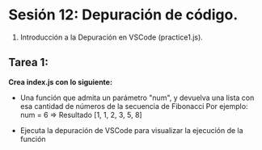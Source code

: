 # Sesión 12: Depuración de código.

1. Introducción a la Depuración en VSCode (practice1.js).

## Tarea 1:

**Crea index.js con lo siguiente:**

- Una función que admita un parámetro "num", y devuelva una lista con esa  cantidad de números de la secuencia de Fibonacci 
      Por ejemplo: num = 6 => Resultado [1, 1, 2, 3, 5, 8]

- Ejecuta la depuración de VSCode para visualizar la ejecución de la función